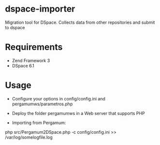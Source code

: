 # dspace-importer
Migration tool for DSpace. Collects data from other repositories and submit to dspace

# Requirements

* Zend Framework 3
* DSpace 6.1

# Usage

* Configure your options in config/config.ini and pergamumws/parametros.php

* Deploy the folder pergamumws in a Web server that supports PHP

* Importing from Pergamum:

 php src/Pergamum2DSpace.php -c config/config.ini >> /var/log/somelogfile.log